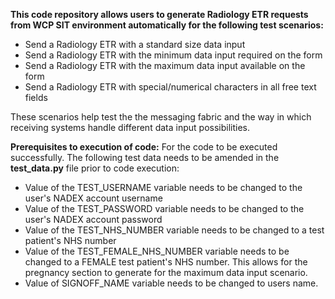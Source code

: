 **This code repository allows users to generate Radiology ETR requests from WCP SIT environment automatically for the following test scenarios:**
- Send a Radiology ETR with a standard size data input
- Send a Radiology ETR with the minimum data input required on the form
- Send a Radiology ETR with the maximum data input available on the form
- Send a Radiology ETR with special/numerical characters in all free text fields

These scenarios help test the the messaging fabric and the way in which receiving systems handle different data input possibilities. 

**Prerequisites to execution of code:**
For the code to be executed successfully. The following test data needs to be amended in the **test_data.py** file prior to code execution:
- Value of the TEST_USERNAME variable needs to be changed to the user's NADEX account username
- Value of the TEST_PASSWORD variable needs to be changed to the user's NADEX account password
- Value of the TEST_NHS_NUMBER variable needs to be changed to a test patient's NHS number
- Value of the TEST_FEMALE_NHS_NUMBER variable needs to be changed to a FEMALE test patient's NHS number. This allows for the pregnancy section to generate for the maximum data input scenario. 
- Value of SIGNOFF_NAME variable needs to be changed to users name.

  

